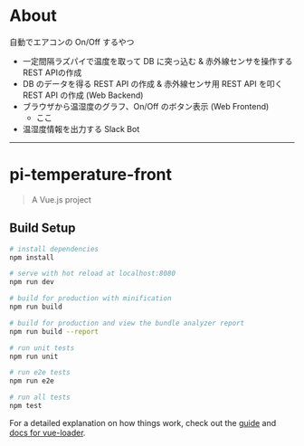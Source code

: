 # About

自動でエアコンの On/Off するやつ

* 一定間隔ラズパイで温度を取って DB に突っ込む & 赤外線センサを操作するREST APIの作成
* DB のデータを得る REST API の作成 & 赤外線センサ用 REST API を叩く REST API の作成 (Web Backend)
* ブラウザから温湿度のグラフ、On/Off のボタン表示 (Web Frontend)
    * ここ
* 温湿度情報を出力する Slack Bot

---

# pi-temperature-front

> A Vue.js project

## Build Setup

``` bash
# install dependencies
npm install

# serve with hot reload at localhost:8080
npm run dev

# build for production with minification
npm run build

# build for production and view the bundle analyzer report
npm run build --report

# run unit tests
npm run unit

# run e2e tests
npm run e2e

# run all tests
npm test
```

For a detailed explanation on how things work, check out the [guide](http://vuejs-templates.github.io/webpack/) and [docs for vue-loader](http://vuejs.github.io/vue-loader).
